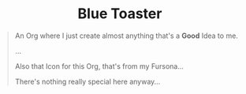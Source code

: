 <h1 align="center"> Blue Toaster </h1>

> An Org where I just create almost anything that's a **Good** Idea to me.
> 
> ...
> 
> Also that Icon for this Org, that's from my Fursona...
> 
> There's nothing really special here anyway...
